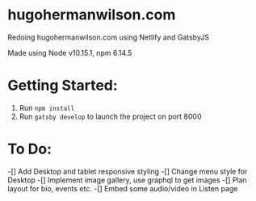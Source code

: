 # hugohermanwilson.com
Redoing hugohermanwilson.com using Netlify and GatsbyJS

Made using Node v10.15.1, npm 6.14.5

# Getting Started:

1) Run `npm install`
3) Run `gatsby develop` to launch the project on port 8000

# To Do:

-[] Add Desktop and tablet responsive styling
-[] Change menu style for Desktop
-[] Implement image gallery, use graphql to get images
-[] Plan layout for bio, events etc.
-[] Embed some audio/video in Listen page